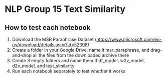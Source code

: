 # NLP Group 15 Text Similarity

## How to test each notebook
1. Download the MSR Paraphrase Dataset (https://www.microsoft.com/en-us/download/details.aspx?id=52398)
2. Create a folder in your Google Drive, name it msr_paraphrase, and drag-and-drop all the files from the downloaded archive there
3. Create 3 empty folders and name them tfidf_model, w2v_model, d2v_model, and text_similarity
4. Run each notebook separately to test whether it works
